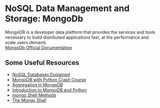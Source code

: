 # NoSQL Data Management and Storage: MongoDb
MongoDB is a developer data platform that provides the services and tools necessary to build distributed applications fast, at the performance and scale users demand.<br>
[MongoDb Official Documentation](https://www.mongodb.com/docs)<br>

## Some Useful Resources
* [NoSQL Databases Explained](https://riak.com/resources/nosql-databases/)<br>
* [MongoDB with Python Crash Course](https://www.youtube.com/watch?v=E-1xI85Zog8)<br>
* [Aggregation in MongoDB](https://www.mongodb.com/docs/manual/aggregation/)<br>
* [Introduction to MongoDB and Python](https://realpython.com/introduction-to-mongodb-and-python/)<br>
* [mongo Shell Methods]()<br>
* [The Mongo Shell]()<br>

